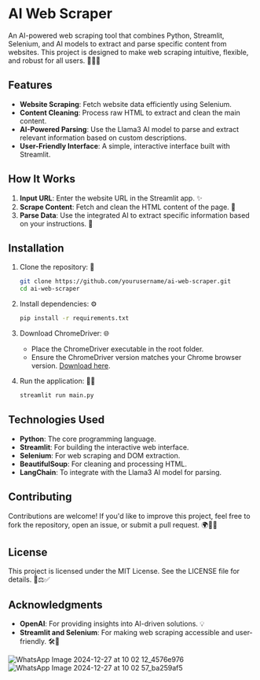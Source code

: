 # AI Web Scraper

An AI-powered web scraping tool that combines Python, Streamlit, Selenium, and AI models to extract and parse specific content from websites. This project is designed to make web scraping intuitive, flexible, and robust for all users. 🌟🌐🤖

## Features

- **Website Scraping**: Fetch website data efficiently using Selenium.
- **Content Cleaning**: Process raw HTML to extract and clean the main content.
- **AI-Powered Parsing**: Use the Llama3 AI model to parse and extract relevant information based on custom descriptions.
- **User-Friendly Interface**: A simple, interactive interface built with Streamlit.

## How It Works

1. **Input URL**: Enter the website URL in the Streamlit app. ✨
2. **Scrape Content**: Fetch and clean the HTML content of the page. 🧹
3. **Parse Data**: Use the integrated AI to extract specific information based on your instructions. 🤔

## Installation

1. Clone the repository: 📂
   ```bash
   git clone https://github.com/yourusername/ai-web-scraper.git
   cd ai-web-scraper
   ```

2. Install dependencies: ⚙️
   ```bash
   pip install -r requirements.txt
   ```

3. Download ChromeDriver: 🌐
   - Place the ChromeDriver executable in the root folder.
   - Ensure the ChromeDriver version matches your Chrome browser version. [Download here](https://chromedriver.chromium.org/).

4. Run the application: 🏃‍♂️
   ```bash
   streamlit run main.py
   ```

## Technologies Used

- **Python**: The core programming language.
- **Streamlit**: For building the interactive web interface.
- **Selenium**: For web scraping and DOM extraction.
- **BeautifulSoup**: For cleaning and processing HTML.
- **LangChain**: To integrate with the Llama3 AI model for parsing.

## Contributing

Contributions are welcome! If you'd like to improve this project, feel free to fork the repository, open an issue, or submit a pull request. 🌍🤝✨

## License

This project is licensed under the MIT License. See the LICENSE file for details. 📜⚖️✅

## Acknowledgments

- **OpenAI**: For providing insights into AI-driven solutions. 💡
- **Streamlit and Selenium**: For making web scraping accessible and user-friendly. 🛠️🌟

![WhatsApp Image 2024-12-27 at 10 02 12_4576e976](https://github.com/user-attachments/assets/9c34d345-782c-4fb7-b048-34e06236b966)
![WhatsApp Image 2024-12-27 at 10 02 57_ba259af5](https://github.com/user-attachments/assets/a2be7034-45ae-4c60-b4a8-1a6c396f3f7c)




